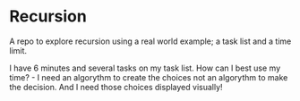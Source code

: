 # Recursion

A repo to explore recursion using a real world example; a task list and a time limit.

I have 6 minutes and several tasks on my task list.
How can I best use my time? - I need an algorythm to create the choices not an algorythm to make the decision. And I need those choices displayed visually!